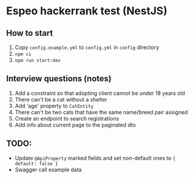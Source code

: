 # Espeo hackerrank test (NestJS)

## How to start
1. Copy `config.example.yml` to `config.yml` in `config` directory
2. `npm ci`
3. `npm run start:dev`

## Interview questions (notes)
1. Add a constraint so that adopting client cannot be under 18 years old
2. There can't be a cat without a shelter
3. Add 'age' property to `CatEntity`
4. There can't be two cats that have the same name/breed pair assigned
5. Create an endpoint to search registrations
6. Add info about current page to the paginated dto


## TODO:
- Update `@ApiProperty` marked fields and set non-default ones to `{ default: false }`
- Swagger call example data
